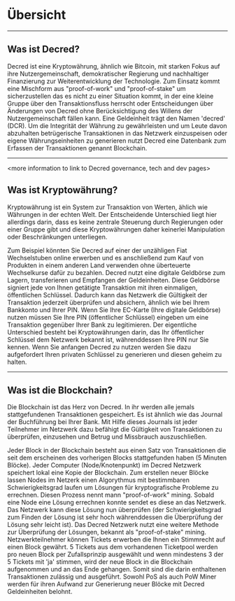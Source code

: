 # **Übersicht**

---

## <i class="fa icon-decred_symbol"></i> **Was ist Decred?**
Decred ist eine Kryptowährung, ähnlich wie Bitcoin, mit starken Fokus auf ihre Nutzergemeinschaft, demokratischer Regierung und nachhaltiger Finanzierung zur Weiterentwicklung der Technologie. Zum Einsatz kommt eine Mischform aus "proof-of-work" und "proof-of-stake" um sicherzustellen das es nicht zu einer Situation kommt, in der eine kleine Gruppe über den Transaktionsfluss herrscht oder Entscheidungen über Änderungen von Decred ohne Berücksichtigung des Willens der Nutzergemeinschaft fällen kann. Eine Geldeinheit trägt den Namen 'decred' (DCR). Um die Integrität der Währung zu gewährleisten und um Leute davon abzuhalten betrügerische Transaktionen in das Netzwerk einzuspeisen oder eigene Währungseinheiten zu generieren nutzt Decred eine Datenbank zum Erfassen der Transaktionen genannt Blockchain.

---

<more information to link to Decred governance, tech and dev pages>

## <i class="fa icon-cryptocurrency fa-lg"></i> **Was ist Kryptowährung?**
Kryptowährung ist ein System zur Transaktion von Werten, ählich wie Währungen in der echten Welt. Der Entscheidende Unterschied liegt hier allerdings darin, dass es keine zentrale Steuerung durch Regierungen oder einer Gruppe gibt und diese Kryptowährungen daher keinerlei Manipulation oder Beschränkungen unterliegen.

Zum Beispiel könnten Sie Decred auf einer der unzähligen Fiat Wechselstuben online erwerben und es anschließend zum Kauf von Produkten in einem anderen Land verwenden ohne überteuerte Wechselkurse dafür zu bezahlen.
Decred nutzt eine digitale Geldbörse zum Lagern, transferieren und Empfangen der Geldeinheiten. Diese Geldbörse signiert jede von Ihnen getätigte Transaktion mit ihren einmaligen, öffentlichen Schlüssel. Dadurch kann das Netzwerk die Gültigkeit der Transaktion jederzeit überprüfen und absichern, ähnlich wie bei Ihrem Bankkonto und Ihrer PIN. Wenn Sie Ihre EC-Karte (Ihre digitale Geldbörse) nutzen müssen Sie Ihre PIN (öffentlicher Schlüssel) eingeben um eine Transaktion gegenüber Ihrer Bank zu legitimieren. Der eigentliche Unterschied besteht bei Kryptowährungen darin, das Ihr öffentlicher Schlüssel dem Netzwerk bekannt ist, währenddessen Ihre PIN nur Sie kennen. Wenn Sie anfangen Decred zu nutzen werden Sie dazu aufgefordert Ihren privaten Schlüssel zu generieren und diesen geheim zu halten.

---

## <i class="fa icon-block fa-lg"></i> **Was ist die Blockchain?**
Die Blockchain ist das Herz von Decred. In ihr werden alle jemals stattgefundenen Transaktionen gespeichert. Es ist ähnlich wie das Journal der Buchführung bei Ihrer Bank. Mit Hilfe dieses Journals ist jeder Teilnehmer im Netzwerk dazu befähigt die Gültigkeit von Transaktionen zu überprüfen, einzusehen und Betrug und Missbrauch auszuschließen.

Jeder Block in der Blockchain besteht aus einen Satz von Transaktionen die seit dem erscheinen des vorherigen Blocks stattgefunden haben (5 Minuten Blöcke). Jeder Computer (Node/Knotenpunkt) im Decred Netzwerk speichert lokal eine Kopie der Blockchain. Zum erstellen neuer Blöcke lassen Nodes im Netzerk einen Algorythmus mit bestimmbaren Schwierigkeitsgrad laufen um Lösungen für kryptografische Probleme zu errechnen. Diesen Prozess nennt mann "proof-of-work" mining. Sobald eine Node eine Lösung errechnen konnte sendet es diese an das Netzwerk. Das Netzwerk kann diese Lösung nun überprüfen (der Schwierigkeitsgrad zum Finden der Lösung ist sehr hoch währenddessen die Überprüfung der Lösung sehr leicht ist). Das Decred Netzwerk nutzt eine weitere Methode zur Überprüfung der Lösungen, bekannt als "proof-of-stake" mining. Netzwerkteilnehmer können Tickets erwerben die Ihnen ein Stimmrecht auf einen Block gewährt. 5 Tickets aus dem vorhandenen Ticketpool werden pro neuen Block per Zufallsprinzip ausgewählt und wenn mindestens 3 der 5 Tickets mit 'ja' stimmen, wird der neue Block in die Blockchain aufgenommen und an das Ende gehangen. Somit sind die darin enthaltenen Transaktionen zulässig und ausgeführt. Sowohl PoS als auch PoW Miner werden für ihren Aufwand zur Generierung neuer Blöcke mit Decred Geldeinheiten belohnt.

<More information section to link to PoW and PoS guides>